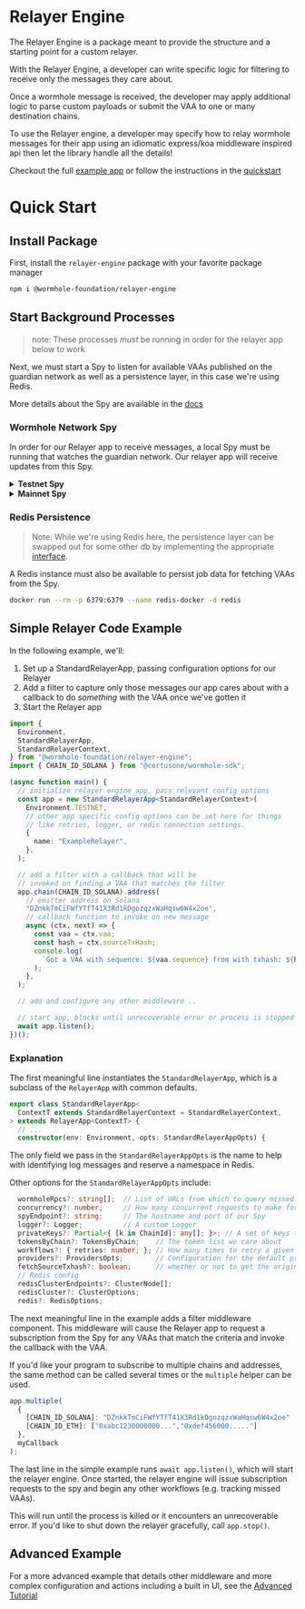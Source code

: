 # Relayer Engine

The Relayer Engine is a package meant to provide the structure and a starting point for a custom relayer.

With the Relayer Engine, a developer can write specific logic for filtering to receive only the messages they care about.

Once a wormhole message is received, the developer may apply additional logic to parse custom payloads or submit the VAA to one or many destination chains.

To use the Relayer engine, a developer may specify how to relay wormhole messages for their app using an idiomatic express/koa middleware inspired api then let the library handle all the details!

Checkout the full [example app](https://github.com/wormhole-foundation/relayer-engine/tree/main/example-app) or follow the instructions in the [quickstart](#quick-start)

# Quick Start

## Install Package

First, install the `relayer-engine` package with your favorite package manager

```sh
npm i @wormhole-foundation/relayer-engine
```

## Start Background Processes

> note: These processes _must_ be running in order for the relayer app below to work

Next, we must start a Spy to listen for available VAAs published on the guardian network as well as a persistence layer, in this case we're using Redis.

More details about the Spy are available in the [docs](https://docs.wormhole.com/wormhole/explore-wormhole/spy)

### Wormhole Network Spy

In order for our Relayer app to receive messages, a local Spy must be running that watches the guardian network. Our relayer app will receive updates from this Spy.

<details>
<summary><b>Testnet Spy</b></summary>

```bash
docker run --platform=linux/amd64 \
-p 7073:7073 \
--entrypoint /guardiand ghcr.io/wormhole-foundation/guardiand:latest \
spy \
--nodeKey /node.key \
--spyRPC "[::]:7073" \
--network /wormhole/testnet/2/1 \
--bootstrap /dns4/wormhole-testnet-v2-bootstrap.certus.one/udp/8999/quic/p2p/12D3KooWAkB9ynDur1Jtoa97LBUp8RXdhzS5uHgAfdTquJbrbN7i
```

</details>

<details>
<summary><b>Mainnet Spy</b></summary>

```bash
docker run --platform=linux/amd64 \
-p 7073:7073 \
--entrypoint /guardiand ghcr.io/wormhole-foundation/guardiand:latest \
spy \
--nodeKey /node.key \
--spyRPC "[::]:7073" \
--network /wormhole/mainnet/2 \
--bootstrap /dns4/wormhole-mainnet-v2-bootstrap.certus.one/udp/8999/quic/p2p/12D3KooWQp644DK27fd3d4Km3jr7gHiuJJ5ZGmy8hH4py7fP4FP7
```

</details>

### Redis Persistence

> Note: While we're using Redis here, the persistence layer can be swapped out for some other db by implementing the appropriate [interface](https://github.com/wormhole-foundation/relayer-engine/blob/main/relayer/storage/redis-storage.ts).

A Redis instance must also be available to persist job data for fetching VAAs from the Spy.

```bash
docker run --rm -p 6379:6379 --name redis-docker -d redis
```

## Simple Relayer Code Example

In the following example, we'll:

1. Set up a StandardRelayerApp, passing configuration options for our Relayer
2. Add a filter to capture only those messages our app cares about with a callback to do _something_ with the VAA once we've gotten it
3. Start the Relayer app

```ts
import {
  Environment,
  StandardRelayerApp,
  StandardRelayerContext,
} from "@wormhole-foundation/relayer-engine";
import { CHAIN_ID_SOLANA } from "@certusone/wormhole-sdk";

(async function main() {
  // initialize relayer engine app, pass relevant config options
  const app = new StandardRelayerApp<StandardRelayerContext>(
    Environment.TESTNET,
    // other app specific config options can be set here for things
    // like retries, logger, or redis connection settings.
    {
      name: "ExampleRelayer",
    },
  );

  // add a filter with a callback that will be
  // invoked on finding a VAA that matches the filter
  app.chain(CHAIN_ID_SOLANA).address(
    // emitter address on Solana
    "DZnkkTmCiFWfYTfT41X3Rd1kDgozqzxWaHqsw6W4x2oe",
    // callback function to invoke on new message
    async (ctx, next) => {
      const vaa = ctx.vaa;
      const hash = ctx.sourceTxHash;
      console.log(
        `Got a VAA with sequence: ${vaa.sequence} from with txhash: ${hash}`,
      );
    },
  );

  // add and configure any other middleware ..

  // start app, blocks until unrecoverable error or process is stopped
  await app.listen();
})();
```

### Explanation

The first meaningful line instantiates the `StandardRelayerApp`, which is a subclass of the `RelayerApp` with common defaults.

```ts
export class StandardRelayerApp<
  ContextT extends StandardRelayerContext = StandardRelayerContext,
> extends RelayerApp<ContextT> {
  // ...
  constructor(env: Environment, opts: StandardRelayerAppOpts) {
```

The only field we pass in the `StandardRelayerAppOpts` is the name to help with identifying log messages and reserve a namespace in Redis.

Other options for the `StandardRelayerAppOpts` include:

```ts
  wormholeRpcs?: string[];  // List of URLs from which to query missed VAAs
  concurrency?: number;     // How many concurrent requests to make for workflows
  spyEndpoint?: string;     // The hostname and port of our Spy
  logger?: Logger;          // A custom Logger
  privateKeys?: Partial<{ [k in ChainId]: any[]; }>; // A set of keys that can be used to sign and send transactions
  tokensByChain?: TokensByChain;    // The token list we care about
  workflows?: { retries: number; }; // How many times to retry a given workflow
  providers?: ProvidersOpts;        // Configuration for the default providers
  fetchSourceTxhash?: boolean;      // whether or not to get the original transaction id/hash
  // Redis config
  redisClusterEndpoints?: ClusterNode[];
  redisCluster?: ClusterOptions;
  redis?: RedisOptions;
```

The next meaningful line in the example adds a filter middleware component. This middleware will cause the Relayer app to request a subscription from the Spy for any VAAs that match the criteria and invoke the callback with the VAA.

If you'd like your program to subscribe to multiple chains and addresses, the same method can be called several times or the `multiple` helper can be used.

```ts
app.multiple(
  {
    [CHAIN_ID_SOLANA]: "DZnkkTmCiFWfYTfT41X3Rd1kDgozqzxWaHqsw6W4x2oe"
    [CHAIN_ID_ETH]: ["0xabc1230000000...","0xdef456000....."]
  },
  myCallback
);
```

The last line in the simple example runs `await app.listen()`, which will start the relayer engine. Once started, the relayer engine will issue subscription requests to the spy and begin any other workflows (e.g. tracking missed VAAs).

This will run until the process is killed or it encounters an unrecoverable error. If you'd like to shut down the relayer gracefully, call `app.stop()`.

## Advanced Example

For a more advanced example that details other middleware and more complex configuration and actions including a built in UI, see the [Advanced Tutorial](./advanced-example.md)
